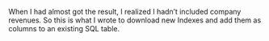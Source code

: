 When I had almost got the result, I realized I hadn’t included company revenues. 
So this is what I wrote to download new Indexes and add them as columns to an existing SQL table.
